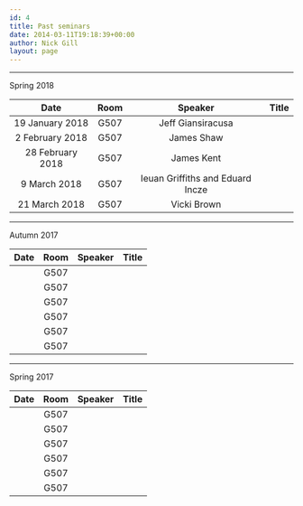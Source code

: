 ```yaml
---
id: 4
title: Past seminars
date: 2014-03-11T19:18:39+00:00
author: Nick Gill
layout: page
---
```


---

Spring 2018

| Date | Room | Speaker | Title |
|:----:|:----:|:-------:|--------|
|19 January 2018| G507 |Jeff Giansiracusa| |
|2 February 2018| G507 |James Shaw| |
|28 February 2018| G507 |James Kent| |
|9 March 2018| G507|Ieuan Griffiths and Eduard Incze| |
|21 March 2018| G507 |Vicki Brown| |

---

Autumn 2017 

| Date | Room | Speaker | Title |
|:----:|:----:|:-------:|--------|
|  | G507 |  | |
| | G507 | | |
| | G507 | | |
| | G507| | |
| | G507 | | |
| | G507 | | |

---

Spring 2017

| Date | Room | Speaker | Title |
|:----:|:----:|:-------:|--------|
|  | G507 |  | |
| | G507 | | |
| | G507 | | |
| | G507| | |
| | G507 | | |
| | G507 | | |


